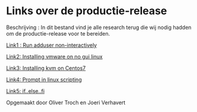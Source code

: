 # Links over de productie-release

Beschrijving : In dit bestand vind je alle research terug die wij nodig hadden om de productie-release voor te bereiden.   

[Link1 : Run adduser non-interactively](https://askubuntu.com/questions/94060/run-adduser-non-interactively)

[Link2: Installing vmware on no gui linux](https://pubs.vmware.com/workstation-11/index.jsp?topic=%2Fcom.vmware.ws.get_started.doc%2FGUID-1F5B1F14-A586-4A56-83FA-2E7D8333D5CA.html)

[Link3: Installing kvm on Centos7](https://www.cyberciti.biz/faq/how-to-install-kvm-on-centos-7-rhel-7-headless-server/)

[Link4: Prompt in linux scripting](https://tecadmin.net/prompt-user-input-in-linux-shell-script/)

[Link5: if..else..fi](https://bash.cyberciti.biz/guide/If..else..fi)



Opgemaakt door Oliver Troch en Joeri Verhavert